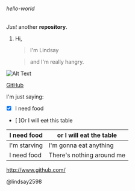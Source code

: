 ###### hello-world
*Just* another **repository**.
1. Hi, 
    > I'm Lindsay 
    
    > and I'm really hangry.
    
![Alt Text](https://images.mentalfloss.com/sites/default/files/styles/mf_image_16x9/public/hangry-primary.png?itok=7P-mRBwo&resize=1100x1100)

[GitHub](http://github.com)

I'm just saying:

- [x] I need food
- [ ]Or I will ~~eat~~ this table

I need food  | or I will eat the table
------------ | -----------------------
I'm starving | I'm gonna eat anything
I need food  | There's nothing around me

http://www.github.com/

@lindsay2598
